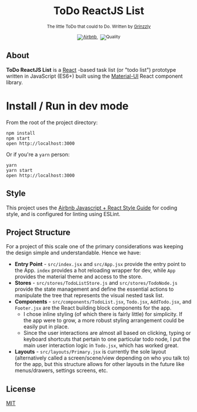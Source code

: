 <h1 align="center">ToDo ReactJS List</h1>

<div align="center">
  <sub>The little ToDo that could to Do. Written by
  <a href="https://github.com/Grinzzly">Grinzzly</a>
  </a>
  <br>
  <br>
  <a href="https://github.com/airbnb/javascript">
        <img src="https://img.shields.io/badge/Code%20Style-Airbnb-red.svg"
             alt="Airbnb">
  </a>
  &nbsp;
  <img src="https://img.shields.io/badge/60%25%20of%20the%20time-works%20every%20time-blue.svg" alt="Quality">
</div>

## About

**ToDo ReactJS List** is a [React](https://facebook.github.io/react) -based task list (or "todo list")
prototype written in JavaScript (ES6+) built using the [Material-UI](http://www.material-ui.com/) React component library.

# Install / Run in dev mode

From the root of the project directory:

```
npm install
npm start
open http://localhost:3000
```

Or if you're a `yarn` person:

```
yarn
yarn start
open http://localhost:3000
```

## Style

This project uses the [Airbnb Javascript + React Style Guide](https://github.com/airbnb/javascript) for coding style, and is configured for linting using ESLint.

## Project Structure

For a project of this scale one of the primary considerations was keeping the design simple and understandable. Hence we have:

- **Entry Point** - `src/index.jsx` and `src/App.jsx` provide the entry point to the App. `index` provides a hot reloading wrapper for dev, while `App` provides the material theme and access to the store.
- **Stores** - `src/stores/TodoListStore.js` and `src/stores/TodoNode.js` provide the state management and define the essential actions to manipulate the tree that represents the visual nested task list.
- **Components** - `src/components/TodoList.jsx`, `Todo.jsx`, `AddTodo.jsx`, and `Footer.jsx` are the React building block components for the app.
  - I chose inline styling (of which there is fairly little) for simplicity. If the app were to grow, a more robust styling arrangement could be easily put in place.
  - Since the user interactions are almost all based on clicking, typing or keyboard shortcuts that pertain to one particular todo node, I put the main user interaction logic in `Todo.jsx`, which has worked great.
- **Layouts** - `src/layouts/Primary.jsx` is currently the sole layout (alternatively called a screen/scene/view depending on who you talk to) for the app, but this structure allows for other layouts in the future like menus/drawers, settings screens, etc.

## License

[MIT](./LICENSE)
